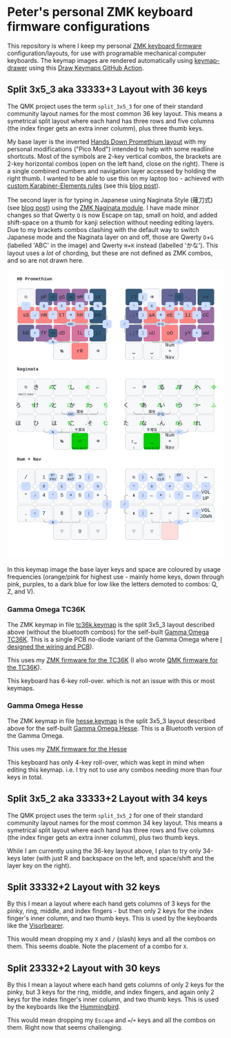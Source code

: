 # Peter's personal ZMK keyboard firmware configurations

This repository is where I keep my personal [ZMK keyboard firmware](https://zmk.dev/)
configuration/layouts, for use with programable mechanical computer keyboards.
The keymap images are rendered automatically using [keymap-drawer](https://github.com/caksoylar/keymap-drawer)
using this [Draw Keymaps GitHub Action](.github/workflows/draw-keymaps.yml).

## Split 3x5_3 aka 33333+3 Layout with 36 keys

The QMK project uses the term `split_3x5_3` for one of their standard community
layout names for the most common 36 key layout. This means a symetrical split
layout where each hand has three rows and five columns (the index finger gets
an extra inner columm), plus three thumb keys.

My base layer is the inverted [Hands Down Promethium
layout](https://www.reddit.com/r/KeyboardLayouts/comments/1g66ivi/hands_down_promethium_snth_meets_hd_silverengram/)
with my personal modifications ("Pico Mod") intended to help with some readline shortcuts.
Most of the symbols are 2-key vertical combos, the brackets are 2-key horizontal combos
(open on the left hand, close on the right). There is a single combined numbers and navigation
layer accessed by holding the right thumb.
I wanted to be able to use this on my laptop too - achieved with [custom Karabiner-Elements
rules](https://codeberg.org/peterjc/kana-chording-ke/src/branch/main/hands-down-on-jis-macbook)
(see this [blog post](https://blastedbio.blogspot.com/2025/05/what-have-you-done-to-your-keyboard.html)).

The second layer is for typing in Japanese using Naginata Style (薙刀式) (see
[blog post](https://astrobeano.blogspot.com/2025/08/naginata-style-for-typing-in-japanese.html))
using the [ZMK Naginata module](https://github.com/eswai/zmk-naginata). I have
made minor changes so that Qwerty `Q` is now Escape on tap, small on hold, and
added shift-space on a thumb for kanji selection without needing editing layers.
Due to my brackets combos clashing with the default way to switch Japanese mode
and the Naginata layer on and off, those are Qwerty `D`+`G` (labelled 'ABC' in
the image) and Qwerty `H`+`K` instead (labelled 'かな'). This layout uses a *lot*
of chording, but these are not defined as ZMK combos, and so are not drawn here.

![Keymap Image](keymap-drawer/hesse.svg)

In this keymap image the base layer keys and space are coloured by usage frequencies (orange/pink
for highest use - mainly home keys, down through pink, purples, to a dark blue for low like the
letters demoted to combos: Q, Z, and V).

### Gamma Omega TC36K

The ZMK keymap in file [tc36k.keymap](config/tc36k.keymap) is the split 3x5_3
layout described above (without the bluetooth combos) for the self-built
[Gamma Omega TC36K](https://github.com/unspecworks/gamma-omega/tree/main/tc36k).
This is a single PCB no-diode variant of the Gamma Omega where [I designed the
wiring and PCB](https://astrobeano.blogspot.com/2025/08/my-first-self-built-computer-keyboard.html)).

This uses my [ZMK firmware for the TC36K](https://github.com/peterjc/zmk-keyboard-graph-theory/tree/main/boards/shields/tc36k)
(I also wrote [QMK firmware for the TC36K](https://github.com/peterjc/qmk_userspace/tree/main/keyboards/tutte_coxeter_36k)).

This keyboard has 6-key roll-over. which is not an issue with this or most keymaps.

### Gamma Omega Hesse

The ZMK keymap in file [hesse.keymap](config/hesse.keymap) is the
split 3x5_3 layout described above for the self-built
[Gamma Omega Hesse](https://github.com/unspecworks/gamma-omega/tree/main/tc36k).
This is a Bluetooth version of the Gamma Omega.

This uses my [ZMK firmware for the Hesse](https://github.com/peterjc/zmk-keyboard-graph-theory/tree/main/boards/shields/hesse)

This keyboard has only 4-key roll-over, which was kept in mind when editing this
keymap. i.e. I try not to use any combos needing more than four keys in total.

## Split 3x5_2 aka 33333+2 Layout with 34 keys

The QMK project uses the term `split_3x5_2` for one of their standard community
layout names for the most common 34 key layout. This means a symetrical split
layout where each hand has three rows and five columns (the index finger gets
an extra inner columm), plus two thumb keys.

While I am currently using the 36-key layout above, I plan to try only 34-keys
later (with just R and backspace on the left, and space/shift and the layer key
on the right).

## Split 33332+2 Layout with 32 keys

By this I mean a layout where each hand gets columns of 3 keys for the pinky,
ring, middle, and index fingers - but then only 2 keys for the index finger's
inner column, and two thumb keys. This is used by the keyboards like the
[Visorbearer](https://github.com/carrefinho/visorbearer).

This would mean dropping my `X` and `/` (slash) keys and all the combos on them.
This seems doable. Note the placement of a combo for `X`.

## Split 23332+2 Layout with 30 keys

By this I mean a layout where each hand gets columns of only 2 keys for the pinky,
but 3 keys for the ring, middle, and index fingers, and again only 2 keys for the
index finger's inner column, and two thumb keys. This is used by the keyboards like
the [Hummingbird](https://github.com/PJE66/hummingbird).

This would mean dropping my `Escape` and `=`/`+` keys and all the combos on them.
Right now that seems challenging.
